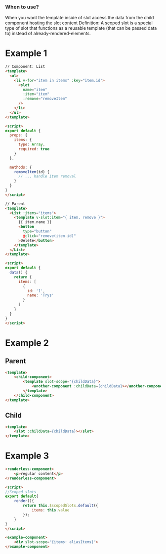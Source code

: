 ### When to use?
When you want the template inside of slot access the data from the child component hosting the slot content
Definition: A scoped slot is a special type of slot that functions as a reusable template (that can be passed data to) instead of already-rendered-elements.

# Example 1

```html
// Component: List
<template>
  <ul>
    <li v-for="item in items" :key="item.id">
      <slot
        name="item"
        :item="item"
        :remove="removeItem"
      />
    </li>
  </ul>
</template>

<script>
export default {
  props: {
    items: {
      type: Array,
      required: true
    }
  },

  methods: {
    removeItem(id) {
      // ... handle item removal
    }
  }
}
</script>
```

```html
// Parent
<template>
  <List :items="items">
    <template v-slot:item="{ item, remove }">
      {{ item.name }}
      <button
        type="button"
        @click="remove(item.id)"
      >Delete</button>
    </template>
  </List>
</template>

<script>
export default {
  data() {
    return {
      items: [
        {
          id: '1',
          name: 'Trys'
        }
      ]
    }
  }
}
</script>
```

# Example 2

## Parent
```html
<template>
	<child-component>
		<template slot-scope="{childData}">
			<another-component :childData={childData}></another-component>
		</template>
	</child-component>
</template>
```

## Child
```html
<template>
	<slot :childData={childData}></slot>
</template>
```

# Example 3
```html
<renderless-component>
	<p>regular content</p>
</renderless-component>

<script>
//Scoped slots
export default{
	render(){
		return this.$scopedSlots.default({
			items: this.value
		});
	}
}
</script>

<example-component>
	<div slot-scope="{items: aliasItems}">
</example-component>
```

